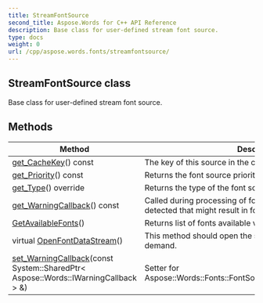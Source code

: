 ```yaml
---
title: StreamFontSource
second_title: Aspose.Words for C++ API Reference
description: Base class for user-defined stream font source. 
type: docs
weight: 0
url: /cpp/aspose.words.fonts/streamfontsource/
---
```

## StreamFontSource class


Base class for user-defined stream font source. 

## Methods

| Method | Description |
| --- | --- |
| [get_CacheKey](./get_cachekey/)() const | The key of this source in the cache.  |
| [get_Priority](../fontsourcebase/get_priority/)() const | Returns the font source priority.  |
| [get_Type](./get_type/)() override | Returns the type of the font source.  |
| [get_WarningCallback](../fontsourcebase/get_warningcallback/)() const | Called during processing of font source when an issue is detected that might result in formatting fidelity loss.  |
| [GetAvailableFonts](../fontsourcebase/getavailablefonts/)() | Returns list of fonts available via this source.  |
| virtual [OpenFontDataStream](./openfontdatastream/)() | This method should open the stream with font data on demand.  |
| [set_WarningCallback](../fontsourcebase/set_warningcallback/)(const System::SharedPtr< Aspose::Words::IWarningCallback > &) | Setter for Aspose::Words::Fonts::FontSourceBase::get_WarningCallback.  |
